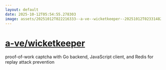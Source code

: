 ```yaml
---
layout: default
date: 2025-10-12T05:54:55.278303
image: assets/20251012T022216333--a-ve--wicketkeeper--20251012T023314821--cropped.png
---
```


# [a-ve/wicketkeeper](https://github.com/a-ve/wicketkeeper)

proof-of-work captcha with Go backend, JavaScript client, and Redis for replay attack prevention
